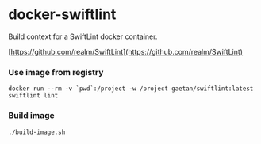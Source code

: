 # docker-swiftlint

Build context for a SwiftLint docker container.

[https://github.com/realm/SwiftLint](https://github.com/realm/SwiftLint)

### Use image from registry

```
docker run --rm -v `pwd`:/project -w /project gaetan/swiftlint:latest swiftlint lint
```

### Build image

```
./build-image.sh
```
